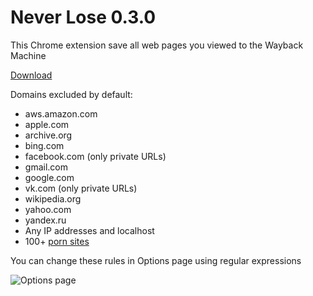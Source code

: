 Never Lose 0.3.0
================

This Chrome extension save all web pages you viewed to the Wayback Machine

[Download](https://github.com/kissarat/never-lose/raw/master/build/never-lose.crx)

Domains excluded by default:
* aws.amazon.com
* apple.com
* archive.org
* bing.com
* facebook.com (only private URLs)
* gmail.com
* google.com
* vk.com (only private URLs)
* wikipedia.org
* yahoo.com
* yandex.ru
* Any IP addresses and localhost
* 100+ [porn sites](chrome/list/porn.js)

You can change these rules in Options page using regular expressions

![Options page](https://upload.wikimedia.org/wikipedia/commons/b/b9/Never_Lose_0.3.0_options.png)
